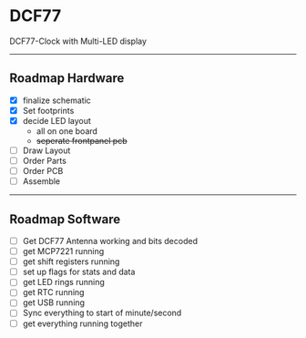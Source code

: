 # DCF77

DCF77-Clock with Multi-LED display

---

## Roadmap Hardware

- [x] finalize schematic
- [x] Set footprints
- [x] decide LED layout
  - all on one board
  - ~~seperate frontpanel pcb~~
- [ ] Draw Layout
- [ ] Order Parts
- [ ] Order PCB
- [ ] Assemble

---

## Roadmap Software

- [ ] Get DCF77 Antenna working and bits decoded
- [ ] get MCP7221 running
- [ ] get shift registers running
- [ ] set up flags for stats and data
- [ ] get LED rings running
- [ ] get RTC running
- [ ] get USB running
- [ ] Sync everything to start of minute/second
- [ ] get everything running together
